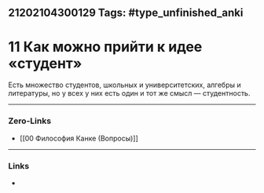 21202104300129
Tags: #type_unfinished_anki 
---
# 11 Как можно прийти к идее «студент»

Есть множество студентов, школьных и университетских, алгебры и литературы, но у всех у них есть один и тот же смысл — студентность.

---
### Zero-Links
- [[00 Философия Канке (Вопросы)]]
---
### Links
-